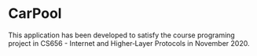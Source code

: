 # CarPool
This application has been developed to satisfy the course programing project in CS656 - Internet and Higher‐Layer Protocols in November 2020.

